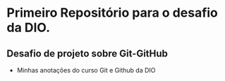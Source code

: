# Primeiro Repositório para o desafio da DIO.

## Desafio de projeto sobre Git-GitHub

- Minhas anotações do curso Git e Github da DIO

